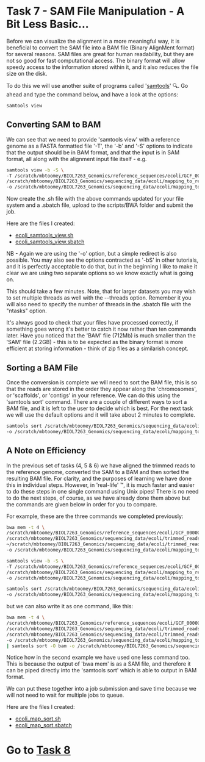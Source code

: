 # Task 7 - SAM File Manipulation - A Bit Less Basic...
Before we can visualize the alignment in a more meaningful way, it is beneficial to convert the SAM file into a BAM file (Binary AlignMent format) for several reasons. SAM files are great for human readability, but they are not so good for fast computational access. The binary format will allow speedy access to the information stored within it, and it also reduces the file size on the disk.

To do this we will use another suite of programs called '[samtools](http://www.htslib.org/)' :mag:. Go ahead and type the command below, and have a look at the options:
```bash
samtools view
```

## Converting SAM to BAM
We can see that we need to provide 'samtools view' with a reference genome as a FASTA formatted file '-T', the '-b' and '-S' options to indicate that the output should be in BAM format, and that the input is in SAM format, all along with the alignment input file itself - e.g.
```bash
samtools view -b -S \
-T /scratch/mbtoomey/BIOL7263_Genomics/reference_sequences/ecoli/GCF_000005845.2_ASM584v2_genomic.fna \
/scratch/mbtoomey/BIOL7263_Genomics/sequencing_data/ecoli/mapping_to_reference/ecoli_mapped.sam \
-o /scratch/mbtoomey/BIOL7263_Genomics/sequencing_data/ecoli/mapping_to_reference/ecoli_mapped.bam
```

Now create the .sh file with the above commands updated for your file system and a .sbatch file, upload to the scripts/BWA folder and submit the job.

Here are the files I created: 
* [ecoli_samtools_view.sh](https://github.com/mbtoomey/genomics_adventure/blob/release/scripts/ecoli_samtools_view.sh)
* [ecoli_samtools_view.sbatch](https://github.com/mbtoomey/genomics_adventure/blob/release/scripts/ecoli_samtools_view.sbatch)

NB - Again we are using the '-o' option, but a simple redirect is also possible. You may also see the options contracted as '-bS' in other tutorials, and it is perfectly acceptable to do that, but in the beginning I like to make it clear we are using two separate options so we know exactly what is going on.

This should take a few minutes. Note, that for larger datasets you may wish to set multiple threads as well with the --threads option. Remember it you will also need to specify the number of threads in the .sbatch file with the "ntasks" option. 

It's always good to check that your files have processed correctly, if something goes wrong it's better to
catch it now rather than ten commands later. Have you noticed that the 'BAM' file (712Mb) is much smaller than the 'SAM' file (2.2GB) - this is to be expected as the binary format is more efficient at storing information - think of zip files as a similarish concept.

## Sorting a BAM File
Once the conversion is complete we will need to sort the BAM file, this is so that the reads are stored in the order they appear along the 'chromosomes', or 'scaffolds', or 'contigs' in your reference. We can do this using the 'samtools sort' command. There are a couple of different ways to sort a BAM file, and it is left to the user to decide which is best. For the next task we will use the default options and it will take about 2 minutes to complete.

```bash
samtools sort /scratch/mbtoomey/BIOL7263_Genomics/sequencing_data/ecoli/mapping_to_reference/ecoli_mapped.bam \
-o /scratch/mbtoomey/BIOL7263_Genomics/sequencing_data/ecoli/mapping_to_reference/ecoli_mapped_sorted.bam
```

## A Note on Efficiency
In the previous set of tasks (4, 5 & 6) we have aligned the trimmed reads to the reference genome, converted the SAM to a BAM and then sorted the resulting BAM file. For clarity, and the purposes of learning we have done this in individual steps. However, in 'real-life' :tm:, it is much faster and easier to do these steps in one single command using Unix pipes! There is no need to do the next steps, of course, as we have already done them above but the commands are given below in order for you to compare.

For example, these are the three commands we completed previously:
```bash
bwa mem -t 4 \
/scratch/mbtoomey/BIOL7263_Genomics/reference_sequences/ecoli/GCF_000005845.2_ASM584v2_genomic \
/scratch/mbtoomey/BIOL7263_Genomics/sequencing_data/ecoli/trimmed_reads_val_1.fq.gz \
~/scratch/mbtoomey/BIOL7263_Genomics/sequencing_data/ecoli/trimmed_reads_val_2.fq.gz \
-o /scratch/mbtoomey/BIOL7263_Genomics/sequencing_data/ecoli/mapping_to_reference/ecoli_mapped.sam

samtools view -b -S \
-T /scratch/mbtoomey/BIOL7263_Genomics/reference_sequences/ecoli/GCF_000005845.2_ASM584v2_genomic.fna \
/scratch/mbtoomey/BIOL7263_Genomics/sequencing_data/ecoli/mapping_to_reference/ecoli_mapped.sam \
-o /scratch/mbtoomey/BIOL7263_Genomics/sequencing_data/ecoli/mapping_to_reference/ecoli_mapped.bam

samtools sort /scratch/mbtoomey/BIOL7263_Genomics/sequencing_data/ecoli/mapping_to_reference/ecoli_mapped.bam \
-o /scratch/mbtoomey/BIOL7263_Genomics/sequencing_data/ecoli/mapping_to_reference/ecoli_mapped_sorted.bam
```

but we can also write it as one command, like this:
```bash
bwa mem -t 4 \
/scratch/mbtoomey/BIOL7263_Genomics/reference_sequences/ecoli/GCF_000005845.2_ASM584v2_genomic \
/scratch/mbtoomey/BIOL7263_Genomics/sequencing_data/ecoli/trimmed_reads_val_1.fq.gz \
/scratch/mbtoomey/BIOL7263_Genomics/sequencing_data/ecoli/trimmed_reads_val_2.fq.gz \
-o /scratch/mbtoomey/BIOL7263_Genomics/sequencing_data/ecoli/mapping_to_reference/ecoli_mapped.sam
| samtools sort -O bam -o /scratch/mbtoomey/BIOL7263_Genomics/sequencing_data/ecoli/mapping_to_reference/ecoli_mapped_sorted_onecommand.bam
```
Notice how in the second example we have used one less command too. This is because the output of 'bwa mem' is as a SAM file, and therefore it can be piped directly into the 'samtools sort' which is able to output in BAM format.

We can put these together into a job submission and save time because we will not need to wait for multiple jobs to queue. 

Here are the files I created: 
* [ecoli_map_sort.sh](https://github.com/mbtoomey/genomics_adventure/blob/release/scripts/ecoli_map_sort.sh)
* [ecoli_map_sort.sbatch](https://github.com/mbtoomey/genomics_adventure/blob/release/scripts/ecoli_map_sort.sbatch)

# Go to [Task 8](https://github.com/mbtoomey/genomics_adventure/blob/release/chapter_2/task_8.md)

